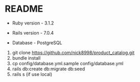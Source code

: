 # README

* Ruby version - 3.1.2

* Rails version - 7.0.4

* Database - PostgreSQL


1) git clone https://github.com/nick8998/product_catalog.git
2) bundle install
3) cp config/database.yml.sample config/database.yml
4) rails db:create db:migrate db:seed
5) rails s (if use local)